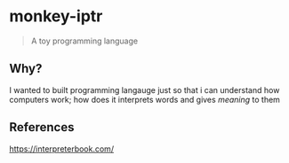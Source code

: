 # monkey-iptr
> A toy programming language

## Why?
I wanted to built programming langauge just so that i can understand how computers work; how does it interprets words and gives *meaning* to them

## References
https://interpreterbook.com/